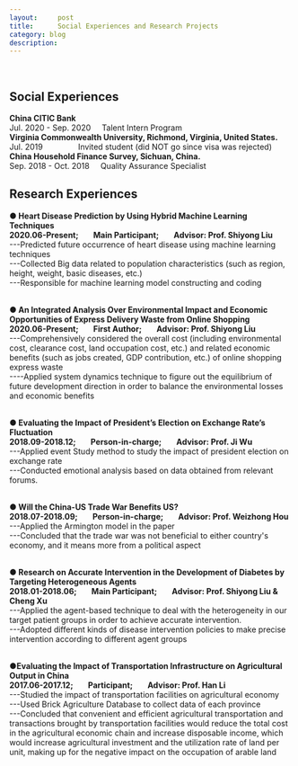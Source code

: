 ```yaml
---
layout:     post
title:      Social Experiences and Research Projects
category: blog
description: 
---
```

<br>
<h2>Social Experiences</h2>
<b>China CITIC Bank</b><br>
Jul. 2020 - Sep. 2020	&nbsp;&nbsp;&nbsp; Talent Intern Program<br>
<b>Virginia Commonwealth University, Richmond, Virginia, United States.</b><br>
Jul. 2019 &nbsp;&nbsp;&nbsp;&nbsp;&nbsp;&nbsp;&nbsp;&nbsp;&nbsp;&nbsp;&nbsp;&nbsp;&nbsp;&nbsp;&nbsp;Invited student (did NOT go since visa was rejected)<br>
<b>China Household Finance Survey, Sichuan, China.</b><br>
Sep. 2018 - Oct. 2018	&nbsp;&nbsp;&nbsp; Quality Assurance Specialist<br>

<h2>Research Experiences</h2>

<b>● Heart Disease Prediction by Using Hybrid Machine Learning Techniques</b><br>
<b>2020.06-Present; &nbsp;&nbsp;&nbsp;&nbsp;&nbsp;&nbsp; Main Participant; &nbsp;&nbsp;&nbsp;&nbsp;&nbsp;&nbsp; Advisor: Prof. Shiyong Liu</b><br>
---Predicted future occurrence of heart disease using machine learning techniques<br> 
---Collected Big data related to population characteristics (such as region, height, weight, basic diseases, etc.)<br>
---Responsible for machine learning model constructing and coding<br>
<br>


<b>● An Integrated Analysis Over Environmental Impact and Economic Opportunities of Express Delivery Waste from Online Shopping </b><br> 
<b>2020.06-Present; &nbsp;&nbsp;&nbsp;&nbsp;&nbsp;&nbsp; First Author; &nbsp;&nbsp;&nbsp;&nbsp;&nbsp;&nbsp; Advisor: Prof. Shiyong Liu</b><br>
---Comprehensively considered the overall cost (including environmental cost, clearance cost, land occupation cost, etc.) and related economic benefits (such as jobs created, GDP contribution, etc.) of online shopping express waste<br> 
----Applied system dynamics technique to figure out the equilibrium of future development direction in order to balance the environmental losses and economic benefits<br> 
<br>


<b>● Evaluating the Impact of President’s Election on Exchange Rate’s Fluctuation</b><br>
<b>2018.09-2018.12; &nbsp;&nbsp;&nbsp;&nbsp;&nbsp;&nbsp; Person-in-charge; &nbsp;&nbsp;&nbsp;&nbsp;&nbsp;&nbsp; Advisor: Prof. Ji Wu</b><br> 
---Applied event Study method to study the impact of president election on exchange rate<br> 
---Conducted emotional analysis based on data obtained from relevant forums.<br> 
<br>


<b>● Will the China-US Trade War Benefits US?</b><br>
<b>2018.07-2018.09; &nbsp;&nbsp;&nbsp;&nbsp;&nbsp;&nbsp; Person-in-charge; &nbsp;&nbsp;&nbsp;&nbsp;&nbsp;&nbsp; Advisor: Prof. Weizhong Hou</b><br>
---Applied the Armington model in the paper<br>
---Concluded that the trade war was not beneficial to either country's economy, and it means more from a political aspect<br>
<br>


<b>● Research on Accurate Intervention in the Development of Diabetes by Targeting Heterogeneous Agents</b><br>
<b>2018.01-2018.06; &nbsp;&nbsp;&nbsp;&nbsp;&nbsp;&nbsp; Main Participant; &nbsp;&nbsp;&nbsp;&nbsp;&nbsp;&nbsp; Advisor: Prof. Shiyong Liu & Cheng Xu</b><br>
---Applied the agent-based technique to deal with the heterogeneity in our target patient groups in order to achieve accurate intervention.<br>
---Adopted different kinds of disease intervention policies to make precise intervention according to different agent groups<br>
<br>



<b>●Evaluating the Impact of Transportation Infrastructure on Agricultural Output in China</b><br>
<b>2017.06-2017.12; &nbsp;&nbsp;&nbsp;&nbsp;&nbsp;&nbsp; Participant; &nbsp;&nbsp;&nbsp;&nbsp;&nbsp;&nbsp; Advisor: Prof. Han Li</b><br>
---Studied the impact of transportation facilities on agricultural economy<br>
---Used Brick Agriculture Database to collect data of each province<br>
---Concluded that convenient and efficient agricultural transportation and transactions brought by transportation facilities would reduce the total cost in the agricultural economic chain and increase disposable income, which would increase agricultural investment and the utilization rate of land per unit, making up for the negative impact on the occupation of arable land<br>
